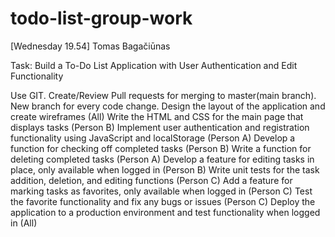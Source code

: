 # todo-list-group-work

[Wednesday 19.54] Tomas Bagačiūnas




Task: Build a To-Do List Application with User Authentication and Edit Functionality

Use GIT. Create/Review Pull requests for merging to master(main branch). New branch for every code change.
Design the layout of the application and create wireframes (All)
Write the HTML and CSS for the main page that displays tasks (Person B)
Implement user authentication and registration functionality using JavaScript and localStorage (Person A)
Develop a function for checking off completed tasks (Person B)
Write a function for deleting completed tasks (Person A)
Develop a feature for editing tasks in place, only available when logged in (Person B)
Write unit tests for the task addition, deletion, and editing functions (Person C)
Add a feature for marking tasks as favorites, only available when logged in (Person C)
Test the favorite functionality and fix any bugs or issues (Person C)
Deploy the application to a production environment and test functionality when logged in (All)

 


